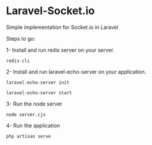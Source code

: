# Laravel-Socket.io

Simple implementation for Socket.io in Laravel

Steps to go:

1- Install and run redis server on your server.

  `redis-cli`
  
2- Install and run laravel-echo-server on your application.

  `laravel-echo-server init`

  `laravel-echo-server start`

3- Run the node server

  `node server.cjs`

4- Run the application

  `php artisan serve`
